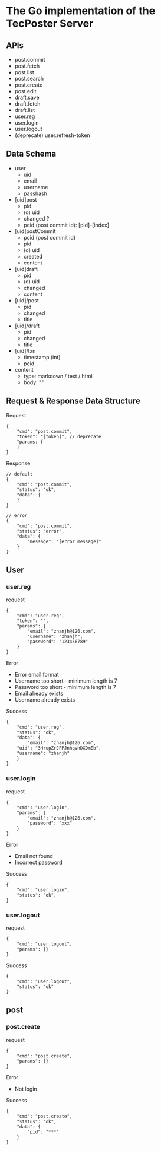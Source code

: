 # The Go implementation of the TecPoster Server

## APIs

* post.commit
* post.fetch
* post.list
* post.search
* post.create
* post.edit
* draft.save
* draft.fetch
* draft.list
* user.reg
* user.login
* user.logout
* (deprecate) user.refresh-token

## Data Schema

* user
	* uid
	* email
	* username
	* passhash
* [uid]post
	* pid
	* (d) uid
	* changed ?
	* pcid (post commit id): [pid]-[index]
* [uid]postCommit
	* pcid (post commit id)
	* pid
	* (d) uid
	* created
	* content
* [uid]draft
	* pid
	* (d) uid
	* changed
	* content
* [uid]/post
	* pid
	* changed
	* title
* [uid]/draft
	* pid
	* changed
	* title
* [uid]/txn
	* timestamp (int)
	* pcid
* content
	* type: markdown / text / html
	* body: ""


## Request & Response Data Structure

Request

```
{
	"cmd": "post.commit",
	"token": "[token]", // deprecate
	"params: {
	}
}
```

Response

```
// default
{
	"cmd": "post.commit",
	"status": "ok",
	"data": {
	}
}

// error
{
	"cmd": "post.commit",
	"status": "error",
	"data": {
		"message": "[error message]"
	}
}
```

## User

### user.reg

request

```
{
	"cmd": "user.reg",
	"token": "",
	"params": {
		"email": "zhanjh@126.com",
		"username": "zhanjh",
		"password": "123456789"
	}
}
```

Error

* Error email format
* Username too short - minimum length is 7
* Password too short - minimum length is 7
* Email already exists
* Username already exists

Success

```
{
	"cmd": "user.reg",
	"status": "ok",
	"data": {
		"email": "zhanjh@126.com",
    "uid": "3HrupZrJFPJnhqvhDXDmEb",
    "username": "zhanjh"
	}
}
```

### user.login

request

```
{
	"cmd": "user.login",
	"params": {
		"email": "zhanjh@126.com",
		"password": "xxx"
	}
}
```

Error

* Email not found
* Incorrect password

Success

```
{
	"cmd": "user.login",
	"status": "ok",
}
```

### user.logout

request

```
{
	"cmd": "user.logout",
	"params": {}
}
```

Success

```
{
	"cmd": "user.logout",
	"status": "ok"
}
```

## post

### post.create

request

```
{
	"cmd": "post.create",
	"params": {}
}
```

Error

* Not login

Success

```
{
	"cmd": "post.create",
	"status": "ok",
	"data": {
		"pid": "***"
	}
}
```
